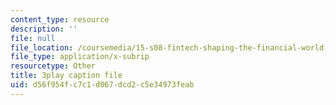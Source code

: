 ```yaml
---
content_type: resource
description: ''
file: null
file_location: /coursemedia/15-s08-fintech-shaping-the-financial-world-spring-2020/d56f954fc7c1d067dcd2c5e34973feab_OUAMdi281mQ.srt
file_type: application/x-subrip
resourcetype: Other
title: 3play caption file
uid: d56f954f-c7c1-d067-dcd2-c5e34973feab
---
```

